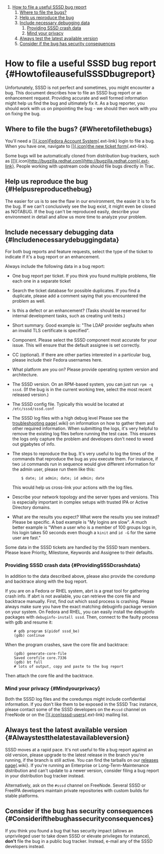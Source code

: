 <div class="wiki-toc">

1.  [How to file a useful SSSD bug
    report](#HowtofileausefulSSSDbugreport)
    1.  [Where to file the bugs?](#Wheretofilethebugs)
    2.  [Help us reproduce the bug](#Helpusreproducethebug)
    3.  [Include necessary debugging
        data](#Includenecessarydebuggingdata)
        1.  [Providing SSSD crash data](#ProvidingSSSDcrashdata)
        2.  [Mind your privacy](#Mindyourprivacy)
    4.  [Always test the latest available
        version](#Alwaystestthelatestavailableversion)
    5.  [Consider if the bug has security
        consequences](#Considerifthebughassecurityconsequences)

</div>

How to file a useful SSSD bug report {#HowtofileausefulSSSDbugreport}
====================================

Unfortunately, SSSD is not perfect and sometimes, you might encounter a
bug. This document describes how to file an SSSD bug report or an
enhancement request. Providing accurate and well formed information
might help us find the bug and ultimately fix it. As a bug reporter, you
should work with us on pinpointing the bug - we should then work with
you on fixing the bug.

Where to file the bugs? {#Wheretofilethebugs}
-----------------------

You'll need a [[​]{.icon}Fedora Account
System](https://admin.fedoraproject.org/accounts/){.ext-link} login to
file a bug. When you have one, navigate to [[​]{.icon}the new ticket
form](https://fedorahosted.org/sssd/newticket){.ext-link}.

Some bugs will be automatically cloned from distribution bug-trackers,
such as
​[[​]{.icon}http://bugzilla.redhat.com](http://bugzilla.redhat.com){.ext-link}.
People working with upstream code should file bugs directly in Trac.

Help us reproduce the bug {#Helpusreproducethebug}
-------------------------

The easier for us is to see the flaw in our environment, the easier it
is to fix the bug. If we can't conclusively see the bug exist, it might
even be closed as NOTABUG. If the bug can't be reproduced easily,
describe your environment in detail and allow us more time to analyze
your problem.

Include necessary debugging data {#Includenecessarydebuggingdata}
--------------------------------

For both bug reports and feature requests, select the type of the ticket
to indicate if it's a bug report or an enhancement.

Always include the following data in a bug report:

-   One bug report per ticket. If you think you found multiple problems,
    file each one in a separate ticket
-   Search the ticket database for possible duplicates. If you find a
    duplicate, please add a comment saying that you encountered the
    problem as well.
-   Is this a defect or an enhancement? (Tasks should be reserved for
    internal development tasks, such as creating unit tests.)
-   Short summary. Good example is: "The LDAP provider segfaults when an
    invalid TLS certificate is specified".
-   Component. Please select the SSSD component most accurate for your
    issue. This will ensure that the default assignee is set correctly.
-   CC (optional). If there are other parties interested in a particular
    bug, please include their Fedora usernames here.
-   What platform are you on? Please provide operating system version
    and architecture.
-   The SSSD version. On an RPM-based system, you can just run
    `rpm -q sssd`. (If the bug is in the current working tree, select
    the most recent released version.)
-   The SSSD config file. Typically this would be located at
    `/etc/sssd/sssd.conf`
-   The SSSD log files with a high debug level Please see the
    [troubleshooting
    page](https://docs.pagure.org/sssd-test2/Troubleshooting.html){.wiki}
    on information on how to gather them and other required information.
    When submitting the logs, it's very helpful to remove the existing
    log files before running the test case. This ensures the logs only
    capture the problem and developers don't need to weed out gigabytes
    of info.
-   The steps to reproduce the bug. It's very useful to log the times of
    the commands that reproduce the bug as you execute them. For
    instance, if two `id` commands run in sequence would give different
    information for the admin user, please run them like this:

    ``` {.wiki}
        $ date; id admin; date; id admin; date
    ```

    This would help us cross-link your actions with the log files.

-   Describe your network topology and the server types and versions.
    This is especially important in complex setups with trusted IPA or
    Active Directory domains.
-   What are the results you expect? What were the results you see
    instead? Please be specific. A bad example is "My logins are slow".
    A much better example is "When a user who is a member of 100 groups
    logs in, his login takes 50 seconds even though a `kinit` and
    `id -G` for the same user are fast."

Some data in the SSSD tickets are handled by the SSSD team members.
Please leave Priority, Milestone, Keywords and Assignee to their
defaults.

### Providing SSSD crash data {#ProvidingSSSDcrashdata}

In addition to the data described above, please also provide the
coredump and backtrace along with the bug report.

If you are on a Fedora or RHEL system, abrt is a great tool for
gathering crash info. If abrt is not available, you can retrieve the
core file and backtrace manually. First, find out which sssd process is
crashing. Please always make sure you have the exact matching debuginfo
package version on your system. On Fedora and RHEL, you can easily
install the debuginfo packages with `debuginfo-install sssd`. Then,
connect to the faulty process with gdb and resume it:

``` {.wiki}
    # gdb program $(pidof sssd_be)
    (gdb) continue
```

When the program crashes, save the core file and backtrace:

``` {.wiki}
    (gdb) generate-core-file
    Saved corefile core.7336
    (gdb) bt full
    # lots of output, copy and paste to the bug report
```

Then attach the core file and the backtrace.

### Mind your privacy {#Mindyourprivacy}

Both the SSSD log files and the coredumps might include confidential
information. If you don't like them to be exposed in the SSSD Trac
instance, please contact some of the SSSD developers on the `#sssd`
channel on FreeNode or on the
[[​]{.icon}sssd-users](https://lists.fedorahosted.org/mailman/listinfo/sssd-users){.ext-link}
mailing list.

Always test the latest available version {#Alwaystestthelatestavailableversion}
----------------------------------------

SSSD moves at a rapid pace. It's not useful to file a bug report against
an old version, please upgrade to the latest release in the branch
you're running, if the branch is still active. You can find the tarballs
on our [releases
page](https://docs.pagure.org/sssd-test2/Releases.html){.wiki}. If
you're running an Enterprise or Long-Term-Maintenance distribution and
can't update to a newer version, consider filing a bug report in your
distribution bug tracker instead.

Alternatively, ask on the `#sssd` channel on FreeNode. Several SSSD or
FreeIPA developers maintain private repositories with custom builds for
stable platforms.

Consider if the bug has security consequences {#Considerifthebughassecurityconsequences}
---------------------------------------------

If you think you found a bug that has security impact (allows an
unprivileged user to take down SSSD or elevate privileges for instance),
**don't** file the bug in a public bug tracker. Instead, e-mail any of
the SSSD developers instead.
